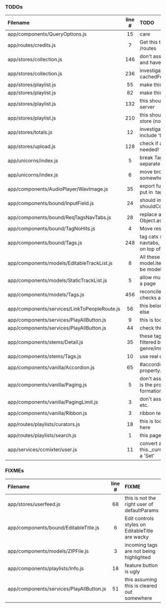 ### TODOs
| Filename | line # | TODO
|:------|:------:|:------
| app/components/QueryOptions.js | 15 | care
| app/routes/credits.js | 7 | Get this the hell out of /routes
| app/stores/collection.js | 146 | don't assume this behavoir and have a policy flag
| app/stores/collection.js | 236 | investigate generalizing cachedFetch
| app/stores/playlist.js | 55 | make this a property
| app/stores/playlist.js | 82 | make this a property
| app/stores/playlist.js | 132 | this should be on at the server
| app/stores/playlist.js | 210 | this should return a Playlist store (no?)
| app/stores/totals.js | 12 | investigate if this should include 't' and 'template'
| app/stores/upload.js | 128 | check if artist is really needed!
| app/unicorns/index.js | 5 | break TagString into separate npm module
| app/unicorns/index.js | 6 | move browser scripts somewhere else
| app/components/AudioPlayer/WavImage.js | 35 | export full xml+svg and put in <img> tag
| app/components/bound/InputField.js | 24 | should implement shouldComponentUppdate
| app/components/bound/ReqTagsNavTabs.js | 28 | replace all oassign with Object.assign
| app/components/bound/TagNoHits.js | 4 | Move resetoptions button
| app/components/bound/Tags.js | 248 | tag cats should be navtabs, not just stacked on top of each other
| app/components/models/EditableTrackList.js | 8 | All these lists that are model.items[] should just be model[]
| app/components/models/StaticTrackList.js | 5 | allow multiple of these on a page
| app/components/models/Tags.js | 456 | reconcile this with floating checks above
| app/components/services/LinkToPeopleRoute.js | 56 | this belongs somewhere else
| app/components/services/PlayAllButton.js | 9 | this is too Playlist aware
| app/components/services/PlayAllButton.js | 44 | check this code
| app/components/stems/Detail.js | 35 | these tags used to be filtered by genre/instrument
| app/components/stems/Tags.js | 10 | use real defines here
| app/components/vanilla/Accordion.js | 65 | #accordion should be property.id
| app/components/vanilla/Paging.js | 5 | don't assume that ?offset= is the proper URL formation
| app/components/vanilla/PagingLimit.js | 3 | don't assume 10, 20, 40, etc.
| app/components/vanilla/Ribbon.js | 3 | ribbon text is horked
| app/routes/playlists/curators.js | 18 | this is too much code for here
| app/routes/playlists/search.js | 1 | this page is broken
| app/services/ccmixter/user.js | 11 | convert all the this._currentUser magic to a 'Set'

### FIXMEs
| Filename | line # | FIXME
|:------|:------:|:------
| app/stores/userfeed.js | 68 | this is not the right user of defaultParams
| app/components/bound/EditableTitle.js | 6 | Edit controls styles on EditableTitle are wacky
| app/components/models/ZIPFile.js | 3 | incoming tags are not being highlighted
| app/components/playlists/Info.js | 18 | feature button is ugly
| app/components/services/PlayAllButton.js | 51 | this assuming this is cleared out somewhere